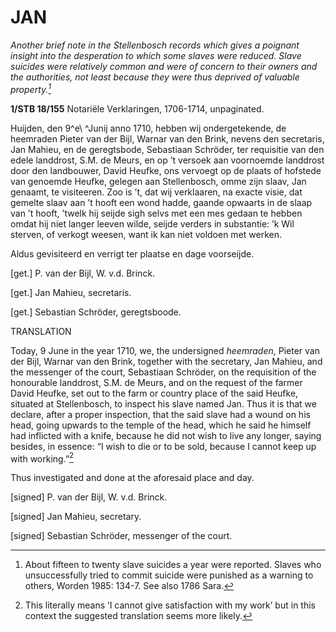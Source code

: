 # JAN

*Another brief note in the Stellenbosch records which gives a poignant insight into the desperation to which some slaves were reduced. Slave suicides were relatively common and were of concern to their owners and the authorities, not least because they were thus deprived of valuable property.[^1]*

**1/STB 18/155** Notariële Verklaringen, 1706-1714, unpaginated.

Huijden, den 9^e\ ^Junij anno 1710, hebben wij ondergetekende, de heemraden Pieter van der Bijl, Warnar van den Brink, nevens den secretaris, Jan Mahieu, en de geregtsbode, Sebastiaan Schröder, ter requisitie van den edele landdrost, S.M. de Meurs, en op ’t versoek aan voornoemde landdrost door den landbouwer, David Heufke, ons vervoegt op de plaats of hofstede van genoemde Heufke, gelegen aan Stellenbosch, omme zijn slaav, Jan genaamt, te visiteeren. Zoo is ’t, dat wij verklaaren, na exacte visie, dat gemelte slaav aan ’t hooft een wond hadde, gaande opwaarts in de slaap van ’t hooft, ’twelk hij seijde sigh selvs met een mes gedaan te hebben omdat hij niet langer leeven wilde, seijde verders in substantie: ’k Wil sterven, of verkogt weesen, want ik kan niet voldoen met werken.

Aldus gevisiteerd en verrigt ter plaatse en dage voorseijde.

\[get.\] P. van der Bijl, W. v.d. Brinck.

\[get.\] Jan Mahieu, secretaris.

\[get.\] Sebastian Schröder, geregtsboode.

TRANSLATION

Today, 9 June in the year 1710, we, the undersigned *heemraden*, Pieter van der Bijl, Warnar van den Brink, together with the secretary, Jan Mahieu, and the messenger of the court, Sebastiaan Schröder, on the requisition of the honourable landdrost, S.M. de Meurs, and on the request of the farmer David Heufke, set out to the farm or country place of the said Heufke, situated at Stellenbosch, to inspect his slave named Jan. Thus it is that we declare, after a proper inspection, that the said slave had a wound on his head, going upwards to the temple of the head, which he said he himself had inflicted with a knife, because he did not wish to live any longer, saying besides, in essence: “I wish to die or to be sold, because I cannot keep up with working.”[^2]

Thus investigated and done at the aforesaid place and day.

\[signed\] P. van der Bijl, W. v.d. Brinck.

\[signed\] Jan Mahieu, secretary.

\[signed\] Sebastian Schröder, messenger of the court.

[^1]: About fifteen to twenty slave suicides a year were reported. Slaves who unsuccessfully tried to commit suicide were punished as a warning to others, Worden 1985: 134-7. See also 1786 Sara. 

[^2]:  This literally means ‘I cannot give satisfaction with my work’ but in this context the suggested translation seems more likely. 